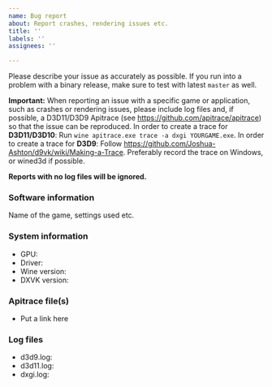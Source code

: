 ```yaml
---
name: Bug report
about: Report crashes, rendering issues etc.
title: ''
labels: ''
assignees: ''

---
```


Please describe your issue as accurately as possible. If you run into a problem with a binary release, make sure to test with latest `master` as well.

**Important:** When reporting an issue with a specific game or application, such as crashes or rendering issues, please include log files and, if possible, a D3D11/D3D9 Apitrace (see https://github.com/apitrace/apitrace) so that the issue can be reproduced.
In order to create a trace for **D3D11/D3D10**: Run `wine apitrace.exe trace -a dxgi YOURGAME.exe`.
In order to create a trace for **D3D9**: Follow https://github.com/Joshua-Ashton/d9vk/wiki/Making-a-Trace.
Preferably record the trace on Windows, or wined3d if possible.

**Reports with no log files will be ignored.**

### Software information
Name of the game, settings used etc.

### System information
- GPU:
- Driver:
- Wine version: 
- DXVK version: 

### Apitrace file(s)
- Put a link here

### Log files
- d3d9.log:
- d3d11.log:
- dxgi.log:
